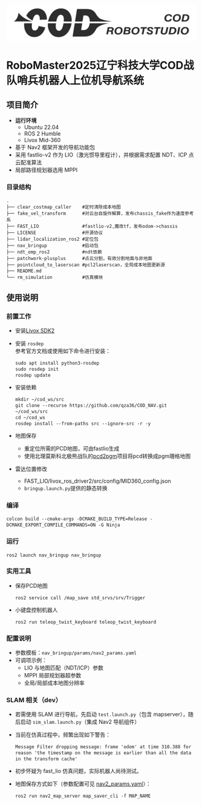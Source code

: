 ![cod_logo](resource/cod-1.png)
# RoboMaster2025辽宁科技大学COD战队哨兵机器人上位机导航系统
## 项目简介

- **运行环境**
  - Ubuntu 22.04
  - ROS 2 Humble
  - Livox Mid-360
- 基于 Nav2 框架开发的导航功能包
- 采用 fastlio-v2 作为 LIO（激光惯导里程计），并根据需求配置 NDT、ICP 点云配准算法
- 局部路径规划器选用 MPPI

### 目录结构
```
.
├── clear_costmap_caller    #定时清除成本地图
├── fake_vel_transform      #对云台自旋作解算，发布chassis_fake作为速度参考系
├── FAST_LIO                #fastlio-v2,魔改tf，发布odom->chassis
├── LICENSE                 #开源协议
├── lidar_localization_ros2 #定位包
├── nav_bringup             #启动包
├── ndt_omp_ros2            #ndt依赖
├── patchwork-plusplus      #点云分割，有效分割地面与非地面
├── pointcloud_to_laserscan #pcl2laserscan，全局成本地图更新源
├── README.md
└── rm_simulation           #仿真模块

```
## 使用说明
### 前置工作
- 安装[Livox SDK2](https://github.com/Livox-SDK/Livox-SDK2)

- 安装 `rosdep`  
   参考官方文档或使用如下命令进行安装：

   ```shell
   sudo apt install python3-rosdep
   sudo rosdep init
   rosdep update
   ```
- 安装依赖
  ```shell
  mkdir ~/cod_ws/src
  git clone --recurse https://github.com/qza36/COD_NAV.git ~/cod_ws/src
  cd ~/cod_ws
  rosdep install --from-paths src --ignore-src -r -y
  ```
- 地图保存
  - 重定位所需的PCD地图，可由fastlio生成
  - 使用北理莫斯科北极熊战队的[pcd2pgm](https://github.com/LihanChen2004/pcd2pgm)项目将pcd转换成pgm珊格地图
- 雷达位置修改
  - FAST_LIO/livox_ros_driver2/src/config/MID360_config.json
  - ``bringup.launch.py``提供的静态转换 
### 编译

```shell
colcon build --cmake-args -DCMAKE_BUILD_TYPE=Release -DCMAKE_EXPORT_COMPILE_COMMANDS=ON -G Ninja
```

### 运行

```shell
ros2 launch nav_bringup nav_bringup 
```

### 实用工具

- 保存PCD地图

  ```shell
  ros2 service call /map_save std_srvs/srv/Trigger
  ```

- 小键盘控制机器人

  ```shell
  ros2 run teleop_twist_keyboard teleop_twist_keyboard
  ```
### 配置说明
- 参数模板：`nav_bringup/params/nav2_params.yaml` 
- 可调项示例：  
  - LIO 与地图匹配（NDT/ICP）参数  
  - MPPI 局部规划器超参数  
  - 全局/局部成本地图分辨率  
### SLAM 相关（dev）

- 若需使用 SLAM 进行导航，先启动 `test.launch.py`（包含 mapserver），随后启动 `sim_slam.launch.py`（集成 Nav2 导航组件）
- 当前在仿真过程中，频繁出现如下警告：
  
  ```
  Message Filter dropping message: frame 'odom' at time 310.388 for reason 'the timestamp on the message is earlier than all the data in the transform cache'
  ```
- 初步怀疑为 fast_lio 仿真问题，实际机器人尚待测试。
- 地图保存方式如下（参数配置可见 [nav2_params.yaml](nav_bringup/params/nav2_params.yaml)）：

  ```shell
  ros2 run nav2_map_server map_saver_cli -f MAP_NAME
  ```
